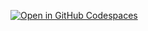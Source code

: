 [![Open in GitHub Codespaces](https://github.com/codespaces/badge.svg)](https://github.com/codespaces/new?hide_repo_select=true&ref=main&repo=764631534&skip_quickstart=true)